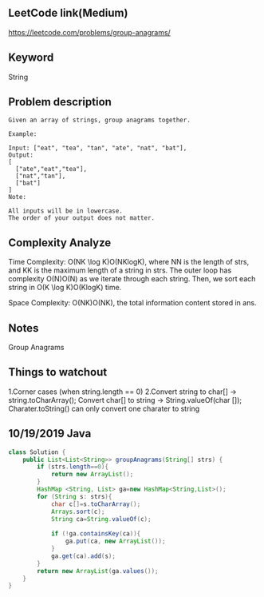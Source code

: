 ## LeetCode link(Medium)
https://leetcode.com/problems/group-anagrams/

## Keyword
String

## Problem description
```
Given an array of strings, group anagrams together.

Example:

Input: ["eat", "tea", "tan", "ate", "nat", "bat"],
Output:
[
  ["ate","eat","tea"],
  ["nat","tan"],
  ["bat"]
]
Note:

All inputs will be in lowercase.
The order of your output does not matter.

```

## Complexity Analyze
Time Complexity: O(NK \log K)O(NKlogK), where NN is the length of strs, and KK is the maximum length of a string in strs. The outer loop has complexity O(N)O(N) as we iterate through each string. Then, we sort each string in O(K \log K)O(KlogK) time.

Space Complexity: O(NK)O(NK), the total information content stored in ans.

## Notes
 Group Anagrams

## Things to watchout
1.Corner cases (when string.length == 0)
2.Convert string to char[]  -> string.toCharArray();
  Convert char[] to string  -> String.valueOf(char []);
  Charater.toString() can only convert one charater to string

## 10/19/2019 Java

```java
class Solution {
    public List<List<String>> groupAnagrams(String[] strs) {
        if (strs.length==0){
            return new ArrayList();
        }
        HashMap <String, List> ga=new HashMap<String,List>();
        for (String s: strs){
            char c[]=s.toCharArray();
            Arrays.sort(c);
            String ca=String.valueOf(c);
            
            if (!ga.containsKey(ca)){
                ga.put(ca, new ArrayList());
            }            
            ga.get(ca).add(s);            
        }
        return new ArrayList(ga.values());        
    }
}
```

